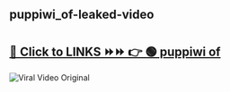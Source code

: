 
 ## puppiwi_of-leaked-video 

# <h2><a href="https://clipsfans.com/puppiwi_of&ref=git">🔗 Click to LINKS ⏩⏩ 👉 🟢 puppiwi of </a></h2>

<a href="https://clipsfans.com/puppiwi_of&ref=git" rel="nofollow" data-target="animated-image.originalLink"><img src="https://i.ibb.co.com/xMMVF88/686577567.gif" alt="Viral Video Original" style="max-width: 100%; display: inline-block;" data-target="animated-image.originalImage"></a>
